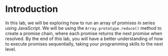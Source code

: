 # Introduction

In this lab, we will be exploring how to run an array of promises in series using JavaScript. We will be using the `Array.prototype.reduce()` method to create a promise chain, where each promise returns the next promise when resolved. By the end of this lab, you will have a better understanding of how to execute promises sequentially, taking your programming skills to the next level.
